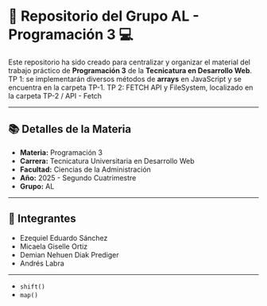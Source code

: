# 📌 Repositorio del Grupo AL - Programación 3 💻

Este repositorio ha sido creado para centralizar y organizar el material del trabajo práctico de **Programación 3** de la **Tecnicatura en Desarrollo Web**.  
TP 1: se implementarán diversos métodos de **arrays** en JavaScript y se encuentra en la carpeta TP-1. 
TP 2: FETCH API y FileSystem, localizado en la carpeta TP-2 / API - Fetch

---

## 📚 Detalles de la Materia

- **Materia:** Programación 3
- **Carrera:** Tecnicatura Universitaria en Desarrollo Web
- **Facultad:** Ciencias de la Administración
- **Año:** 2025 - Segundo Cuatrimestre
- **Grupo:** AL

---

## 👥 Integrantes

- Ezequiel Eduardo Sánchez  
- Micaela Giselle Ortiz  
- Demian Nehuen Diak Prediger  
- Andrés Labra  

---

- `shift()`
- `map()`
